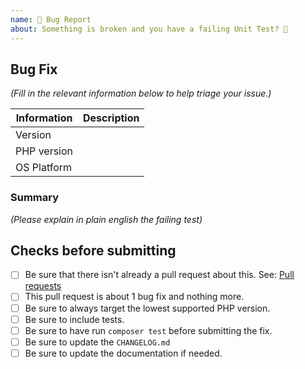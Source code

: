```yaml
---
name: 🐛 Bug Report
about: Something is broken and you have a failing Unit Test? 🔨
---
```


## Bug Fix

_(Fill in the relevant information below to help triage your issue.)_

| Information | Description |
|--------------|---------|
| Version |  |
| PHP version |  |
| OS Platform |  |

### Summary

_(Please explain in plain english the failing test)_

## Checks before submitting

* [ ] Be sure that there isn't already a pull request about this. See: [Pull requests](https://github.com/bakame-php/aide/pulls)
* [ ] This pull request is about 1 bug fix and nothing more.
* [ ] Be sure to always target the lowest supported PHP version.
* [ ] Be sure to include tests.
* [ ] Be sure to have run `composer test` before submitting the fix.
* [ ] Be sure to update the `CHANGELOG.md` 
* [ ] Be sure to update the documentation if needed.
